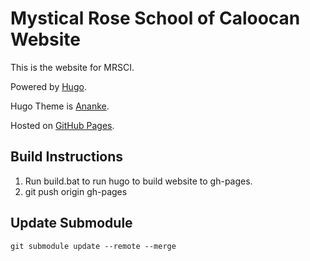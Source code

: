 # Mystical Rose School of Caloocan Website
This is the website for MRSCI.

Powered by [Hugo](https://gohugo.io/).

Hugo Theme is [Ananke](https://github.com/budparr/gohugo-theme-ananke).

Hosted on [GitHub Pages](https://pages.github.com/).

## Build Instructions

1. Run build.bat to run hugo to build website to gh-pages.
2. git push origin gh-pages

## Update Submodule

```
git submodule update --remote --merge
```